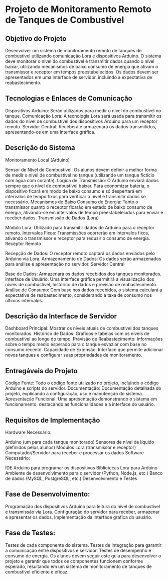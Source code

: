 # Projeto de Monitoramento Remoto de Tanques de Combustível
## Objetivo do Projeto
Desenvolver um sistema de monitoramento remoto de tanques de combustível utilizando comunicação Lora e dispositivos Arduino. O sistema deve monitorar o nível do combustível e transmitir dados quando o nível baixar, utilizando mecanismos de baixo consumo de energia que ativam o transmissor e receptor em tempos preestabelecidos. Os dados devem ser apresentados em uma interface de servidor, incluindo a expectativa de reabastecimento.

## Tecnologias e Enlaces de Comunicação
Dispositivos Arduino: Serão utilizados para medir o nível do combustível no tanque.
Comunicação Lora: A tecnologia Lora será usada para transmitir os dados do nível de combustível dos dispositivos Arduino para um receptor remoto.
Servidor Central: Receberá e armazenará os dados transmitidos, apresentando-os em uma interface gráfica.
## Descrição do Sistema
Monitoramento Local (Arduino)

Sensor de Nível de Combustível: Os alunos devem definir a melhor forma de medir o nível de combustível no tanque (utilizando um tanque fictício com água com corante).
Lógica de Transmissão: O Arduino enviará dados sempre que o nível de combustível baixar. Para economizar bateria, o dispositivo ficará em modo de baixo consumo e só despertará em intervalos de tempo fixos para verificar o nível e transmitir dados se necessário.
Mecanismos de Baixo Consumo de Energia: Tanto o transmissor quanto o receptor ficarão em estado de baixo consumo de energia, ativando-se em intervalos de tempo preestabelecidos para enviar e receber dados.
Transmissão de Dados (Lora)

Módulo Lora: Utilizado para transmitir dados do Arduino para o receptor remoto.
Intervalos Fixos: Transmissões ocorrerão em intervalos fixos, ativando o transmissor e receptor para reduzir o consumo de energia.
Receptor Remoto

Recepção de Dados: O receptor remoto captará os dados enviados pelo Arduino via Lora.
Armazenamento de Dados: Os dados serão armazenados para análise e apresentação no servidor.
Servidor Central

Base de Dados: Armazenará os dados recebidos dos tanques monitorados.
Interface de Usuário: Uma interface gráfica permitirá a visualização dos níveis de combustível, histórico de dados e previsão de reabastecimento.
Análise de Consumo: Com base nos dados recebidos, o sistema calculará a expectativa de reabastecimento, considerando a taxa de consumo nos últimos intervalos.
## Descrição da Interface de Servidor
Dashboard Principal: Mostrar os níveis atuais de combustível dos tanques monitorados.
Histórico de Dados: Gráficos e tabelas com os níveis de combustível ao longo do tempo.
Previsão de Reabastecimento: Informações sobre o tempo médio esperado para o tanque esvaziar com base no consumo recente.
Capacidade de Extensão: Interface que permite adicionar novos tanques e configurar suas propriedades de monitoramento.
## Entregáveis do Projeto
Código Fonte: Todo o código fonte utilizado no projeto, incluindo o código Arduino e scripts do servidor.
Documentação: Documentação detalhada do projeto, explicando a configuração, uso e manutenção do sistema.
Apresentação Funcional: Uma apresentação demonstrando o sistema em funcionamento, destacando as funcionalidades e a interface do usuário.
## Requisitos de Implementação
Hardware Necessário:

Arduino (um para cada tanque monitorado)
Sensores de nível de líquido (definidos pelos alunos)
Módulos Lora (transmissor e receptor)
Computador/Servidor para receber e processar os dados
Software Necessário:

IDE Arduino para programar os dispositivos
Bibliotecas Lora para Arduino
Ambiente de desenvolvimento para o servidor (Python, Node.js, etc.)
Banco de dados (MySQL, PostgreSQL, etc.)
Desenvolvimento e Testes
## Fase de Desenvolvimento:

Programação dos dispositivos Arduino para leitura do nível de combustível e transmissão via Lora.
Configuração do servidor para receber, armazenar e apresentar os dados.
Implementação da interface gráfica do usuário.
## Fase de Testes:

Testes de cada componente do sistema.
Testes de integração para garantir a comunicação entre dispositivos e servidor.
Testes de desempenho e consumo de energia.
Os alunos devem seguir este guia para desenvolver o projeto e garantir que todos os componentes funcionem conforme esperado, resultando em um sistema de monitoramento de tanques de combustível eficiente e eficaz.
